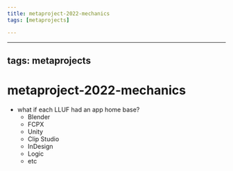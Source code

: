 ```yaml
---
title: metaproject-2022-mechanics
tags: [metaprojects]

---
```


---
tags: metaprojects
---

# metaproject-2022-mechanics


* what if each LLUF had an app home base?
    * Blender
    * FCPX
    * Unity
    * Clip Studio
    * InDesign
    * Logic
    * etc

